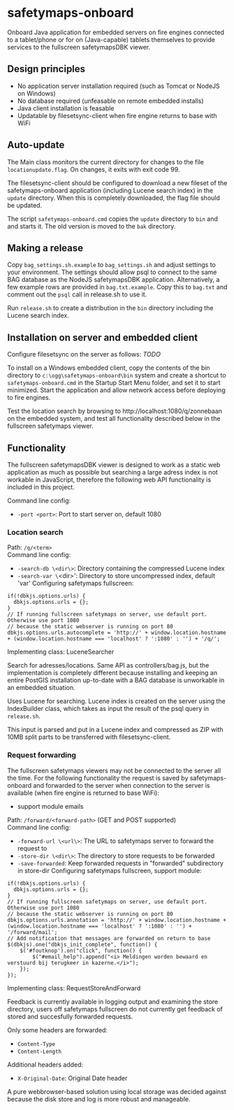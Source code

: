 # safetymaps-onboard

Onboard Java application for embedded servers on fire engines connected to a 
tablet/phone or for on (Java-capable) tablets themselves to provide services 
to the fullscreen safetymapsDBK viewer.

## Design principles

 - No application server installation required (such as Tomcat or NodeJS on Windows)
 - No database required (unfeasable on remote embedded installs)
 - Java client installation is feasable
 - Updatable by filesetsync-client when fire engine returns to base with WiFi

## Auto-update

The Main class monitors the current directory for changes to the file
`locationupdate.flag`. On changes, it exits with exit code 99.

The filesetsync-client should be configured to download a new fileset of the
safetymaps-onboard application (including Lucene search index) in the `update`
directory. When this is completely downloaded, the flag file should be updated.

The script `safetymaps-onboard.cmd` copies the `update` directory to `bin` and
and starts it. The old version is moved to the `bak` directory.

## Making a release

Copy `bag_settings.sh.example` to `bag_settings.sh` and adjust settings to your
environment. The settings should allow psql to connect to the same BAG database
as the NodeJS safetymapsDBK application. Alternatively, a few example rows are
provided in `bag.txt.example`. Copy this to `bag.txt` and comment out the `psql` call
in release.sh to use it.

Run `release.sh` to create a distribution in the `bin` directory including the
Lucene search index.

## Installation on server and embedded client

Configure filesetsync on the server as follows:
_TODO_

To install on a Windows embedded client, copy the contents of the bin directory 
to `c:\ogg\safetymaps-onboard\bin` system and create a shortcut to
 `safetymaps-onboard.cmd` in the Startup Start Menu folder, and set it to start
minimized. Start the application and allow network access before deploying to 
fire engines.

Test the location search by browsing to http://localhost:1080/q/zonnebaan on the
embedded system, and test all functionality described below in the fullscreen 
safetymaps viewer.

## Functionality

The fullscreen safetymapsDBK viewer is designed to work as a static web 
application as much as possible but searching a large adress index is not
workable in JavaScript, therefore the following web API functionality is 
included in this project.

Command line config:
- `-port <port>`: Port to start server on, default 1080

### Location search

Path: `/q/<term>`  
Command line config:
- `-search-db \<dir\>`: Directory containing the compressed Lucene index
-  `-search-var \`<dir\>': Directory to store uncompressed index, default 'var'
Configuring safetymaps fullscreen:
```
if(!dbkjs.options.urls) {
  dbkjs.options.urls = {};
}
// If running fullscreen safetymaps on server, use default port. Otherwise use port 1080
// because the static webserver is running on port 80
dbkjs.options.urls.autocomplete = 'http://' + window.location.hostname + (window.location.hostname === 'localhost' ? ':1080' : '') + '/q/';
```
Implementing class: LuceneSearcher

Search for adresses/locations. Same API as controllers/bag.js, but the 
implementation is completely different because installing and keeping 
an entire PostGIS installation up-to-date with a BAG database is unworkable
in an embedded situation.

Uses Lucene for searching. Lucene index is created on the server using the
IndexBuilder class, which takes as input the result of the psql query in 
`release.sh`.

This input is parsed and put in a Lucene index and compressed as ZIP with 10MB
split parts to be transferred with filesetsync-client.

### Request forwarding

The fullscreen safetymaps viewers may not be connected to the server all the 
time. For the following functionality the request is saved by
safetymaps-onboard and forwarded to the server when connection to the server is
available (when fire engine is returned to base WiFi):

- support module emails

Path: `/forward/<forward-path>` (GET and POST supported)  
Command line config:
- `-forward-url \<url\>`: The URL to safetymaps server to forward the request to
- `-store-dir \<dir\>`: The directory to store requests to be forwarded
- `-save-forwarded`: Keep forwarded requests in "forwarded" subdirectory in store-dir
Configuring safetymaps fullscreen, support module:
```
if(!dbkjs.options.urls) {
  dbkjs.options.urls = {};
}
// If running fullscreen safetymaps on server, use default port. Otherwise use port 1080
// because the static webserver is running on port 80
dbkjs.options.urls.annotation = 'http://' + window.location.hostname +  (window.location.hostname === 'localhost' ? ':1080' : '') + '/forward/mail';
// Add notification that messages are forwarded on return to base
$(dbkjs).one("dbkjs_init_complete", function() {
    $('#foutknop').on("click", function() {
        $("#email_help").append("<i> Meldingen worden bewaard en verstuurd bij terugkeer in kazerne.</i>");
    });
});
```
Implementing class: RequestStoreAndForward

Feedback is currently available in logging output and examining the store 
directory, users off safetymaps fullscreen do not currently get feedback of 
stored and succesfully forwarded requests.

Only some headers are forwarded:
 - `Content-Type`
 - `Content-Length`
 
Additional headers added:
 - `X-Original-Date`: Original Date header
 
A pure webbrowser-based solution using local storage was decided against 
because the disk store and log is more robust and manageable.

